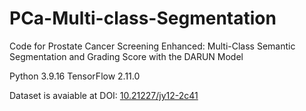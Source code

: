 # PCa-Multi-class-Segmentation
Code for Prostate Cancer Screening Enhanced: Multi-Class Semantic Segmentation and Grading Score with the DARUN Model

Python 3.9.16
TensorFlow 2.11.0

Dataset is avaiable at DOI: [10.21227/jy12-2c41](https://dx.doi.org/10.21227/jy12-2c41)
